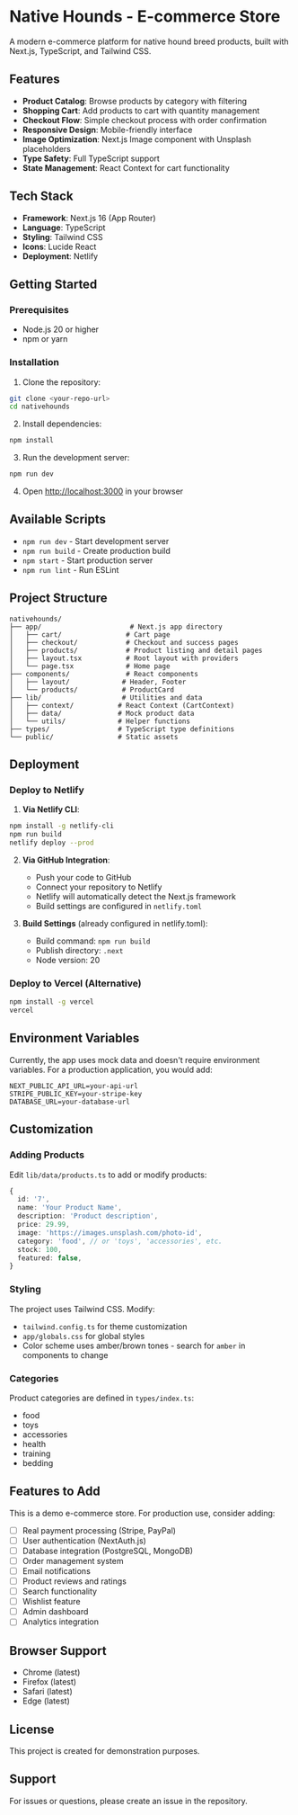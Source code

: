 # Native Hounds - E-commerce Store

A modern e-commerce platform for native hound breed products, built with Next.js, TypeScript, and Tailwind CSS.

## Features

- **Product Catalog**: Browse products by category with filtering
- **Shopping Cart**: Add products to cart with quantity management
- **Checkout Flow**: Simple checkout process with order confirmation
- **Responsive Design**: Mobile-friendly interface
- **Image Optimization**: Next.js Image component with Unsplash placeholders
- **Type Safety**: Full TypeScript support
- **State Management**: React Context for cart functionality

## Tech Stack

- **Framework**: Next.js 16 (App Router)
- **Language**: TypeScript
- **Styling**: Tailwind CSS
- **Icons**: Lucide React
- **Deployment**: Netlify

## Getting Started

### Prerequisites

- Node.js 20 or higher
- npm or yarn

### Installation

1. Clone the repository:
```bash
git clone <your-repo-url>
cd nativehounds
```

2. Install dependencies:
```bash
npm install
```

3. Run the development server:
```bash
npm run dev
```

4. Open [http://localhost:3000](http://localhost:3000) in your browser

## Available Scripts

- `npm run dev` - Start development server
- `npm run build` - Create production build
- `npm start` - Start production server
- `npm run lint` - Run ESLint

## Project Structure

```
nativehounds/
├── app/                      # Next.js app directory
│   ├── cart/                # Cart page
│   ├── checkout/            # Checkout and success pages
│   ├── products/            # Product listing and detail pages
│   ├── layout.tsx           # Root layout with providers
│   └── page.tsx             # Home page
├── components/              # React components
│   ├── layout/             # Header, Footer
│   └── products/           # ProductCard
├── lib/                    # Utilities and data
│   ├── context/           # React Context (CartContext)
│   ├── data/              # Mock product data
│   └── utils/             # Helper functions
├── types/                 # TypeScript type definitions
└── public/                # Static assets
```

## Deployment

### Deploy to Netlify

1. **Via Netlify CLI**:
```bash
npm install -g netlify-cli
npm run build
netlify deploy --prod
```

2. **Via GitHub Integration**:
   - Push your code to GitHub
   - Connect your repository to Netlify
   - Netlify will automatically detect the Next.js framework
   - Build settings are configured in `netlify.toml`

3. **Build Settings** (already configured in netlify.toml):
   - Build command: `npm run build`
   - Publish directory: `.next`
   - Node version: 20

### Deploy to Vercel (Alternative)

```bash
npm install -g vercel
vercel
```

## Environment Variables

Currently, the app uses mock data and doesn't require environment variables. For a production application, you would add:

```env
NEXT_PUBLIC_API_URL=your-api-url
STRIPE_PUBLIC_KEY=your-stripe-key
DATABASE_URL=your-database-url
```

## Customization

### Adding Products

Edit `lib/data/products.ts` to add or modify products:

```typescript
{
  id: '7',
  name: 'Your Product Name',
  description: 'Product description',
  price: 29.99,
  image: 'https://images.unsplash.com/photo-id',
  category: 'food', // or 'toys', 'accessories', etc.
  stock: 100,
  featured: false,
}
```

### Styling

The project uses Tailwind CSS. Modify:
- `tailwind.config.ts` for theme customization
- `app/globals.css` for global styles
- Color scheme uses amber/brown tones - search for `amber` in components to change

### Categories

Product categories are defined in `types/index.ts`:
- food
- toys
- accessories
- health
- training
- bedding

## Features to Add

This is a demo e-commerce store. For production use, consider adding:

- [ ] Real payment processing (Stripe, PayPal)
- [ ] User authentication (NextAuth.js)
- [ ] Database integration (PostgreSQL, MongoDB)
- [ ] Order management system
- [ ] Email notifications
- [ ] Product reviews and ratings
- [ ] Search functionality
- [ ] Wishlist feature
- [ ] Admin dashboard
- [ ] Analytics integration

## Browser Support

- Chrome (latest)
- Firefox (latest)
- Safari (latest)
- Edge (latest)

## License

This project is created for demonstration purposes.

## Support

For issues or questions, please create an issue in the repository.
